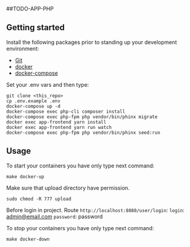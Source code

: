 ##TODO-APP-PHP

## Getting started

Install the following packages prior to standing up your development environment:

- [Git](https://git-scm.com/)
- [docker](https://docs.docker.com/engine/installation/)
- [docker-compose](https://docs.docker.com/compose/install/)

Set your .env vars and then type:
```
git clone <this_repo>
cp .env.example .env
docker-compose up -d
docker-compose exec php-cli composer install
docker-compose exec php-fpm php vendor/bin/phinx migrate
docker exec app-frontend yarn install
docker exec app-frontend yarn run watch
docker-compose exec php-fpm php vendor/bin/phinx seed:run
```
## Usage

To start your containers you have only type next command:
```
make docker-up
```
Make sure that upload directory have permission.
```
sudo chmod -R 777 upload
```
Before login in project. Route `http://localhost:8080/user/login`:
`login`: admin@email.com
`password`: password

To stop your containers you have only type next command:
```
make docker-down
```
